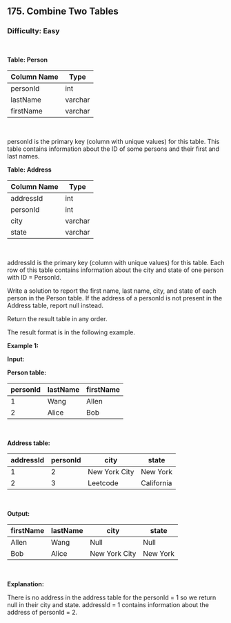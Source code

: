 ## 175. Combine Two Tables
### Difficulty: Easy
<br>

**Table: Person**

| Column Name | Type    |
|-------------|---------|
| personId    | int     |
| lastName    | varchar |
| firstName   | varchar |
<br>

personId is the primary key (column with unique values) for this table.
This table contains information about the ID of some persons and their first and last names.


**Table: Address**

| Column Name | Type    |
|-------------|---------|
| addressId   | int     |
| personId    | int     |
| city        | varchar |
| state       | varchar |
<br>

addressId is the primary key (column with unique values) for this table.
Each row of this table contains information about the city and state of one person with ID = PersonId.

Write a solution to report the first name, last name, city, and state of each person in the Person table. If the address of a personId is not present in the Address table, report null instead.

Return the result table in any order.

The result format is in the following example.


**Example 1:**

**Input:** 


**Person table:**


| personId | lastName | firstName |
|----------|----------|-----------|
| 1        | Wang     | Allen     |
| 2        | Alice    | Bob       |
<br>

**Address table:**


| addressId | personId | city          | state      |
|-----------|----------|---------------|------------|
| 1         | 2        | New York City | New York   |
| 2         | 3        | Leetcode      | California |
<br>

**Output:** 

| firstName | lastName | city          | state    |
|-----------|----------|---------------|----------|
| Allen     | Wang     | Null          | Null     |
| Bob       | Alice    | New York City | New York |
<br>

**Explanation:**
 
There is no address in the address table for the personId = 1 so we return null in their city and state.
addressId = 1 contains information about the address of personId = 2.